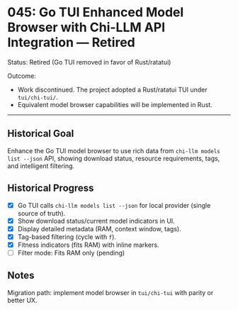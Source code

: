 # 045: Go TUI Enhanced Model Browser with Chi-LLM API Integration — Retired

Status: Retired (Go TUI removed in favor of Rust/ratatui)

Outcome:
- Work discontinued. The project adopted a Rust/ratatui TUI under `tui/chi-tui/`.
- Equivalent model browser capabilities will be implemented in Rust.

---

## Historical Goal
Enhance the Go TUI model browser to use rich data from `chi-llm models list --json` API, showing download status, resource requirements, tags, and intelligent filtering.

## Historical Progress
- [x] Go TUI calls `chi-llm models list --json` for local provider (single source of truth).
- [x] Show download status/current model indicators in UI.
- [x] Display detailed metadata (RAM, context window, tags).
- [x] Tag-based filtering (cycle with `f`).
- [x] Fitness indicators (fits RAM) with inline markers.
- [ ] Filter mode: Fits RAM only (pending)

## Notes
Migration path: implement model browser in `tui/chi-tui` with parity or better UX.
